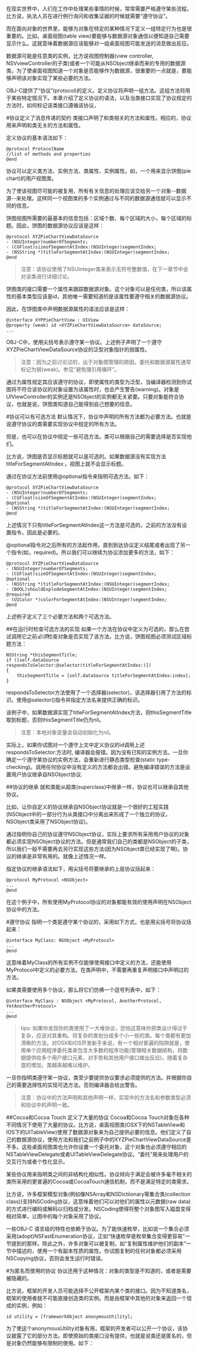 在现实世界中，人们在工作中处理某些事情的时候，常常需要严格遵守某些流程。比方说，执法人员在进行例行询问和收集证据的时候就需要“遵守协议”。

而在面向对象的世界里，能够为对象在特定的某种情况下定义一组特定行为也是很重要的。比如，桌面视图(table view)要能够与数据源对象通信以便知道自己需要显示什么。这就意味着数据源应该能够对一组桌面视图可能发送的消息做出反应。

数据源可能是任意类的实例，比方说视图控制器(view controller, NSVviewController的子类)或者一个可能从NSObject继承而来的专用的数据源类。为了使桌面视图知道一个对象是否能够作为数据源，很重要的一点就是，要能够声明该对象实现了某些必要的方法。

OBJ-C提供了“协议”(protocol)的定义。定义协议将声明一组方法。这组方法将用于某些特定情况下。本章介绍了定义协议的语法，以及当类接口实现了协议规定的方法时，如何标记该类接口遵循该协议，

#协议定义了消息传递的契约
类接口声明了和类相关的方法和属性。相应的，协议用来声明和类无关的方法和属性。

定义协议的基本语法如下：
```objc
@protocol ProtocolName
//list of methods and properties
@end
```
协议可以定义类方法、实例方法、类属性、实例属性。如，一个用来显示饼图(pie chart)的用户视图类。

为了使该视图尽可能的被复用，所有有关信息的处理应该交给另一个对象--数据源--来处理。这样同一个视图类的多个实例通过与不同的数据源通信就可以显示不同的信息。

饼图视图所需要的最基本的信息包括：区域个数、每个区域的大小，每个区域的标题。因此，饼图的数据源协议应该是这样：

```objc
@protocol XYZPieChartViewDataSource
- (NSUInteger)numberOfSegments;
- (CGFloat)sizeofSegmentAtIndex:(NSUInteger)segmentIndex;
- (NSString *)titleForSegmentAtIndex:(NSUInteger)segmentIndex;
@end
```
> 注意：该协议使用了NSUInteger类来表示无符号整数值，在下一章节中会对该类进行详细讨论。

饼图类的接口需要一个属性来跟踪数据源对象。这个对象可以是任何类，所以该属性的基本类型应该是id，其他唯一需要知道的是该属性要遵守相关的数据源协议。

因此，在饼图类中声明数据源属性的语法应该是这样：
```objc
@interface XYPPieChartView : UIView
@property (weak) id <XYZPieChartViewDataSource> dataSource;
...
```
OBJ-C中，使用尖括号表示遵守某一协议。上述例子声明了一个遵守XYZPieChartViewDataSource协议的泛型对象指针的弱属性。
>注意：因为之前讨论过的，出于对象图管理的原因，委托和数据源属性通常标记为弱(weak)。参见“避免强引用循环”。

通过为属性规定其应该遵守的协议，即使属性的类型为泛型，当编译器检测到你试图将不符合该协议的对象设置为该属性时，也会产生警告(warning)。对象是UIViewController的实例还是NSObject的实例都无关紧要。只要对象能符合协议，也就是说，饼图类知道自己能得到自己想要的信息。

#协议可以有可选方法
默认情况下，协议中声明的所有方法都为必要方法。也就是说遵守协议的类需要实现协议中规定的所有方法。

但是，也可以在协议中规定一些可选方法。类可以根据自己的需要选择是否实现他们。

比方说，饼图是否显示标题就可以是可选的。如果数据源没有实现方法titleForSegmentAtIndex:，视图上就不会显示标题。

通过在协议方法前使用@optional指令来指明可选方法。如下：
```objc
@protocol XYZPieChartViewDataSource
- (NSUInteger)numberOfSegments;
- (CGFloat)sizeOfSegmentAtIndex:(NSUInteger)segmentIndex;
@optional
- (NSString *)titleForSegmentAtIndex:(NSUInteger)segmentIndex;
@end
```
上述情况下只有titleForSegmentAtIndex这一方法是可选的，之前的方法没有设置指令，因此是必要的。

@optional指令对之后所有的方法起作用，直到到达协议定义结尾或者出现了另一个指令(如，required)。所以我们可以继续为协议添加更多的方法，如下：
```objc
@protocol XYZPieChartViewDataSource
- (NSUInteger)numberOfSegments;
- (CGFloat)sizeOfSegmentAtIndex:(NSUInteger)segmentIndex;
@optional
- (NSString *)titleForSegmentAtIndex:(NSUInteger)segmentIndex;
- (BOOL)shouldExplodeSegmentAtIndex:(NSUInteger)segmentIndex;
@required
- (UIColor *)colorForSegmentAtIndex:(NSUInteger)segmentIndex;
@end
```
上述例子定义了三个必要方法和两个可选方法。

##在运行时检查可选方法的实现
如果一个方法在协议中定义为可选的，那么在尝试调用它之前*必须*检查对象是否实现了该方法。比方说，饼图视图必须测试区域标题方法：
```objc
NSString *thisSegmentTitle;
if ([self.dataSource respondsToSelector:@selector(titleForSegmentAtIndex:)])
{
    thisSegmentTitle = [self.dataSource titleForSegmentAtIndex:index];
}
```
respondsToSelector方法使用了一个选择器(selector)，该选择器引用了方法的标识。使用@selector()指令并指定方法名来提供正确的标识。

该例子中，如果数据源实现了titleForSegmentAtIndex方法，则thisSegmentTitle取到标题，否则thisSegmentTitle仍为nil。
>注意：本地对象变量会自动初始化为nil。

实际上，如果你试图对一个遵守上文中定义协议的id调用上述respondsToSelector:方法时, 编译器会报错。因为没有已知的实例方法。一旦你确定一个遵守某协议的实例方法，会重新进行静态类型检查(static type-checking)。调用任何协议中没有定义的方法都会出错。避免编译错误的方法是设置用户协议继承自NSObject协议.

##协议的继承
就和类能从超类(superclass)中继承一样，协议也可以继承自其他协议。

比如，让你自定义的协议继承自NSObject协议就是一个很好的工程实践(NSObject中的一部分行为从类接口中分离出来形成了一个独立的协议，NSObject类采用了NSObject协议)。

通过指明你自己的协议遵守NSObject协议，实际上要求所有采用用户协议的对象都必须实现NSObject协议的方法。但是通常我们自己的类都是NSObject的子类，所以我们一般不需要再去另行实现这些方法(因为NSObject类已经实现了啊)。协议的继承是非常有用的。就像上述情况一样。

指定协议的继承语法如下，用尖括号将要继承的上层协议括起来：
```objc
@protocol MyProtocol <NSObject>
...
@end
```
在这个例子中，所有使用MyProtocol协议的对象都能有效的使用声明在NSObject协议中的方法。

#遵守协议
指明一个类是遵守某个协议的，采用如下方式，也是用尖括号将协议括起来：
```objc
@interface MyClass: NSObject <MyProtocol>
...
@end
```
这意味着MyClass的所有实例不仅能够使用接口中定义的方法，还能使用MyProtocol中定义的必要方法。在类声明中，不需要再重复声明接口中声明过的方法。

如果类需要使用多个协议，那么将它们仿佛一个逗号列表中，如下：
```objc
@interface MyClass : NSObject <MyProtocol, AnotherProtocol, YetAnotherProtocol>
...
@end
```
>tips: 如果你发现你的类使用了一大堆协议，恐怕这意味你把类设计得过于复杂，应该对其重构。将复杂的类划分成多个小一些的类。每个类都有更加清晰的方法。对OSX和IOS开发新手来说，有一个相对普遍的陷阱就是，使用单个应用程序委托类来包含大多数的程序功能(管理相关数据结构，将数据提供给多个用户接口元素，对手势和其他用户接口做出反应)。随着复杂度的增加，类越来越难以维护。

一旦你指明类遵守某一协议，类至少要提供协议要求必须提供的方法。并根据你自己的需要选择性的实现可选方法。否则编译器会给出警告。
>注意：协议中的方法声明和其他声明一样，实现中的方法名和参数类型必须和协议中的声明一致。

##Cocoa和Cocoa Touch 定义了大量的协议
Cocoa和Cocoa Touch对象在各种不同情况下使用了大量的协议。比方说，桌面视图类(OSX下的NSTableView和IOS下的UITableView)使用了数据源对象来为自己提供必要的信息。他们定义了自己的数据源协议，使用方法和我们之前例子中的XYZPieChartViewDataSource差不多。这些桌面视图类也允许你设置一个委托对象，这个对象也必须遵守相应的NSTableViewDelegate或者UITableViewDelegate协议。“委托”用来处理用户的交互行为或者个性化显示。

某些协议用来指明类之间的非结构化相似性。协议倾向于满足会被许多毫不相关的类所采用的更普遍的Cocoa或CocoaTouch通信机制，而不是满足特定的类需求。

比方说，许多框架模型对象(例如像NSArray和NSDictiionary等集合类(collection class))支持NSCoding协议，这意味着他们可以对他们的属性以元数据(raw data)的方式进行编码或解码以归档或分发。NSCoding使得将整个对象图写入磁盘变得相对简单，让图中的每个对象采用了协议。

一些OBJ-C 语言级的特性也依赖于协议。为了能快速枚举，比如说一个集合必须采用(adopt)NSFastEnumeration协议，正如“快速枚举是枚举集合变得更容易”一节提到的那样。除此之外，许多对象可以被复制，如“复制属性维护他们的副本”一节中描述的，使用一个有副本性质的属性。你试图复制的任何对象都必须采用NSCopying协议，否则会发生运行时错误。

#为匿名而使用的协议
协议还用于这种情况：对象的类型是不知道的，或者是需要被隐藏的。

比方说，框架的开发人员可能选择不公开框架内某个类的接口。因为不知道类名，框架的使用者就不可能直接创造类的实例。而是由框架中其他的对象来返回一个现成的实例，例如：
```objc
id utility = [frameworkObject anonymousUtility];
```
为了使这个anonymousUtility对象有用，框架的开发者可以公开一个协议，该协议披露了它的部分方法。即使原始的类接口没有提供，也就是说类还是匿名的，但是对象仍然能够有限制的使用。如下：


